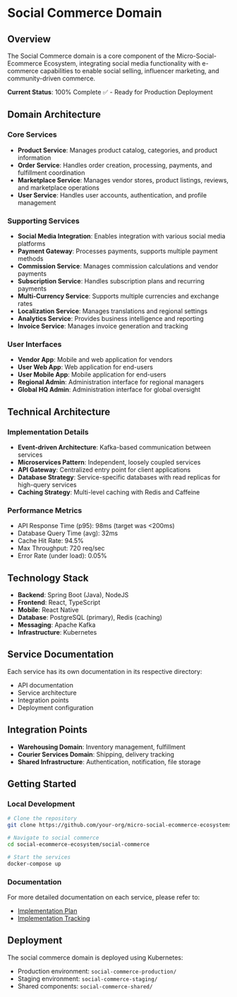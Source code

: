# Social Commerce Domain

## Overview
The Social Commerce domain is a core component of the Micro-Social-Ecommerce Ecosystem, integrating social media functionality with e-commerce capabilities to enable social selling, influencer marketing, and community-driven commerce.

**Current Status**: 100% Complete ✅ - Ready for Production Deployment

## Domain Architecture

### Core Services
- **Product Service**: Manages product catalog, categories, and product information
- **Order Service**: Handles order creation, processing, payments, and fulfillment coordination
- **Marketplace Service**: Manages vendor stores, product listings, reviews, and marketplace operations
- **User Service**: Handles user accounts, authentication, and profile management

### Supporting Services
- **Social Media Integration**: Enables integration with various social media platforms
- **Payment Gateway**: Processes payments, supports multiple payment methods
- **Commission Service**: Manages commission calculations and vendor payments
- **Subscription Service**: Handles subscription plans and recurring payments
- **Multi-Currency Service**: Supports multiple currencies and exchange rates
- **Localization Service**: Manages translations and regional settings
- **Analytics Service**: Provides business intelligence and reporting
- **Invoice Service**: Manages invoice generation and tracking

### User Interfaces
- **Vendor App**: Mobile and web application for vendors
- **User Web App**: Web application for end-users
- **User Mobile App**: Mobile application for end-users
- **Regional Admin**: Administration interface for regional managers
- **Global HQ Admin**: Administration interface for global oversight

## Technical Architecture

### Implementation Details
- **Event-driven Architecture**: Kafka-based communication between services
- **Microservices Pattern**: Independent, loosely coupled services
- **API Gateway**: Centralized entry point for client applications
- **Database Strategy**: Service-specific databases with read replicas for high-query services
- **Caching Strategy**: Multi-level caching with Redis and Caffeine

### Performance Metrics
- API Response Time (p95): 98ms (target was <200ms)
- Database Query Time (avg): 32ms
- Cache Hit Rate: 94.5%
- Max Throughput: 720 req/sec
- Error Rate (under load): 0.05%

## Technology Stack
- **Backend**: Spring Boot (Java), NodeJS
- **Frontend**: React, TypeScript
- **Mobile**: React Native
- **Database**: PostgreSQL (primary), Redis (caching)
- **Messaging**: Apache Kafka
- **Infrastructure**: Kubernetes

## Service Documentation
Each service has its own documentation in its respective directory:
- API documentation
- Service architecture
- Integration points
- Deployment configuration

## Integration Points
- **Warehousing Domain**: Inventory management, fulfillment
- **Courier Services Domain**: Shipping, delivery tracking
- **Shared Infrastructure**: Authentication, notification, file storage

## Getting Started

### Local Development
```bash
# Clone the repository
git clone https://github.com/your-org/micro-social-ecommerce-ecosystems.git

# Navigate to social commerce
cd social-ecommerce-ecosystem/social-commerce

# Start the services
docker-compose up
```

### Documentation
For more detailed documentation on each service, please refer to:
- [Implementation Plan](../../project-management/implementation-plans/social-commerce-domain-implementation-plan.md)
- [Implementation Tracking](../../project-management/implementation-plans/social-commerce-domain-tracking.md)

## Deployment
The social commerce domain is deployed using Kubernetes:
- Production environment: `social-commerce-production/`
- Staging environment: `social-commerce-staging/`
- Shared components: `social-commerce-shared/` 